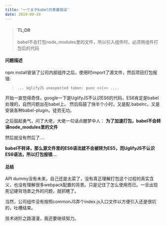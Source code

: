```yaml
---
title: '一个关于babel的愚蠢错误'
date: 2019-09-19
---
```


> #### TL;DR  
> babel不会打包node_modules里的文件，所以引入组件时，必须用组件打包后的代码

#### 问题描述
npm install安装了公司内部组件之后，使用时import了源文件，然后项目打包报错:

> `... UglifyJS unexpected token: punc <<(>> ....`

开始一直觉得奇怪，google一下是UglifyJS不认识ES6的代码，ES6肯定是babel处理的，自然问题出在babel上。 然后捣鼓了快半个小时，又是配.babelrc，又是安装各种babel-plugin。徒劳无功。

之后鼓起勇气，问了大佬，大佬一句话点醒梦中人： **为了加速打包，babel不会转译node_modules里的文件**

然后就没有然后了....

**babel不转译，那么源文件里的ES6语法就不会被转为ES5，而UglifyJS不认识ES6语法，所以打包报错...**


#### 总结
API dummy没有未来，自己还是太菜了，没有真正理解打包这个过程的真实含义，也没有理解很多webpack配置的背景。只是记住了怎么使用而已。一旦出现死记硬背场景之外的问题，就抓瞎了。

当然，公司组件没有按照commonJS弄个index.js入口文件以方便引入还是很坑的，吐槽结束。

技术进阶之路漫漫，我还要继续努力。


